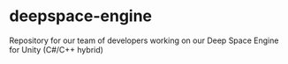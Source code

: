 # deepspace-engine
Repository for our team of developers working on our Deep Space Engine for Unity (C#/C++ hybrid)